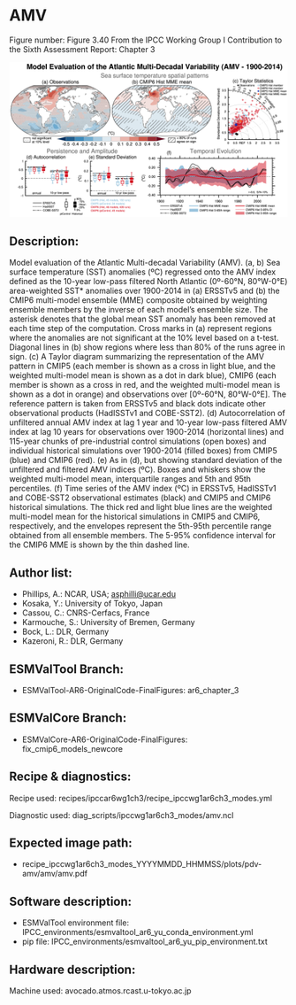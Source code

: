 
AMV
===

Figure number: Figure 3.40
From the IPCC Working Group I Contribution to the Sixth Assessment Report: Chapter 3

![Figure 3.40](../images/ar6_wg1_chap3_figure3_40_amv.png?raw=true)


Description:
------------
Model evaluation of the Atlantic Multi-decadal Variability (AMV). (a, b) Sea 
surface temperature (SST) anomalies (ºC) regressed onto the AMV index defined 
as the 10-year low-pass filtered North Atlantic (0º-60°N, 80°W-0°E) area-weighted 
SST* anomalies over 1900-2014 in (a) ERSSTv5 and (b) the CMIP6 multi-model 
ensemble (MME) composite obtained by weighting ensemble members by the 
inverse of each model’s ensemble size. The asterisk denotes that the global 
mean SST anomaly has been removed at each time step of the computation. Cross 
marks in (a) represent regions where the anomalies are not significant at the 
10% level based on a t-test. Diagonal lines in (b) show regions where less than 
80% of the runs agree in sign. (c) A Taylor diagram summarizing the representation 
of the AMV pattern in CMIP5 (each member is shown as a cross in light blue, and 
the weighted multi-model mean is shown as a dot in dark blue), CMIP6 (each member 
is shown as a cross in red, and the weighted multi-model mean is shown as a dot 
in orange) and observations over [0º-60°N, 80°W-0°E]. The reference pattern is 
taken from ERSSTv5 and black dots indicate other observational products (HadISSTv1 
and COBE-SST2). (d) Autocorrelation of unfiltered annual AMV index at lag 1 year 
and 10-year low-pass filtered AMV index at lag 10 years for observations over 
1900-2014 (horizontal lines) and 115-year chunks of pre-industrial control 
simulations (open boxes) and individual historical simulations over 1900-2014 
(filled boxes) from CMIP5 (blue) and CMIP6 (red). (e) As in (d), but showing 
standard deviation of the unfiltered and filtered AMV indices (ºC). Boxes and 
whiskers show the weighted multi-model mean, interquartile ranges and 5th and 
95th percentiles. (f) Time series of the AMV index (ºC) in ERSSTv5, HadISSTv1 
and COBE-SST2 observational estimates (black) and CMIP5 and CMIP6 historical 
simulations. The thick red and light blue lines are the weighted multi-model mean 
for the historical simulations in CMIP5 and CMIP6, respectively, and the envelopes 
represent the 5th-95th percentile range obtained from all ensemble members. The 
5-95% confidence interval for the CMIP6 MME is shown by the thin dashed line. 


Author list:
------------
- Phillips, A.: NCAR, USA; asphilli@ucar.edu
- Kosaka, Y.: University of Tokyo, Japan
- Cassou, C.: CNRS-Cerfacs, France
- Karmouche, S.: University of Bremen, Germany
- Bock, L.: DLR, Germany
- Kazeroni, R.: DLR, Germany


ESMValTool Branch:
------------------
- ESMValTool-AR6-OriginalCode-FinalFigures: ar6_chapter_3


ESMValCore Branch:
------------------
- ESMValCore-AR6-OriginalCode-FinalFigures: fix_cmip6_models_newcore


Recipe & diagnostics:
---------------------
Recipe used: recipes/ipccar6wg1ch3/recipe_ipccwg1ar6ch3_modes.yml

Diagnostic used: diag_scripts/ipccwg1ar6ch3_modes/amv.ncl


Expected image path:
--------------------
- recipe_ipccwg1ar6ch3_modes_YYYYMMDD_HHMMSS/plots/pdv-amv/amv/amv.pdf


Software description:
---------------------
- ESMValTool environment file: IPCC_environments/esmvaltool_ar6_yu_conda_environment.yml
- pip file: IPCC_environments/esmvaltool_ar6_yu_pip_environment.txt


Hardware description:
---------------------
Machine used: avocado.atmos.rcast.u-tokyo.ac.jp
